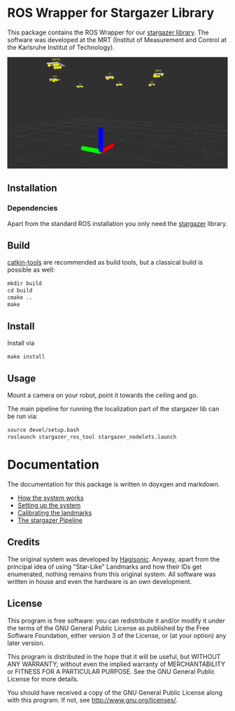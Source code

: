 # ROS Wrapper for Stargazer Library
This package contains the ROS Wrapper for our [stargazer library](https://github.com/KIT-MRT/stargazer). The software was developed at the MRT (Institut of Measurement and Control at the Karlsruhe Institut of Technology).

![rviz Visualization](res/rviz_screenshot.png)

## Installation
### Dependencies
Apart from the standard ROS installation you only need the [stargazer](https://github.com/KIT-MRT/stargazer) library.

## Build
[catkin-tools](https://catkin-tools.readthedocs.io/en/latest/) are recommended as build tools, but a classical build is possible as well:
```
mkdir build
cd build
cmake ..
make
```

## Install
Install via

    make install

## Usage
Mount a camera on your robot, point it towards the ceiling and go.

The main pipeline for running the localization part of the stargazer lib can be run via:

~~~{.shell}
source devel/setup.bash
roslaunch stargazer_ros_tool stargazer_nodelets.launch
~~~

# Documentation
The documentation for this package is written in doyxgen and markdown.

- [How the system works](doc/SystemOverview.md)
- [Setting up the system](doc/SystemSetup.md)
- [Calibrating the landmarks](doc/Calibration.md)
- [The stargazer Pipeline](doc/Pipeline.md)


## Credits

The original system was developed by [Hagisonic](http://www.hagisonic.com). Anyway, apart from the principal idea of using "Star-Like" Landmarks and how their IDs get enumerated, nothing remains from this original system. All software was written in house and even the hardware is an own development.

## License

This program is free software: you can redistribute it and/or modify
it under the terms of the GNU General Public License as published by
the Free Software Foundation, either version 3 of the License, or
(at your option) any later version.

This program is distributed in the hope that it will be useful,
but WITHOUT ANY WARRANTY; without even the implied warranty of
MERCHANTABILITY or FITNESS FOR A PARTICULAR PURPOSE.  See the
GNU General Public License for more details.

You should have received a copy of the GNU General Public License
along with this program.  If not, see <http://www.gnu.org/licenses/>.
